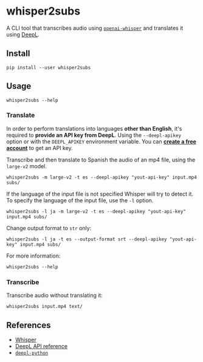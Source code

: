 # whisper2subs

A CLI tool that transcribes audio using [`openai-whisper`](https://github.com/openai/whisper) and translates it using [DeepL](https://www.deepl.com/docs-api).

## Install

```shell
pip install --user whisper2subs
```

## Usage

```shell
whisper2subs --help
```

### Translate

In order to perform translations into languages **other than English**, it's required to **provide an API key from DeepL**. Using the `--deepl-apikey` option or with the `DEEPL_APIKEY` environment variable. You can [**create a free account**](https://www.deepl.com/en/pro?cta=header-pro-button/) to get an API key.

Transcribe and then translate to Spanish the audio of an mp4 file, using the `large-v2` model.

```shell
whisper2subs -m large-v2 -t es --deepl-apikey "yout-api-key" input.mp4 subs/
```

If the language of the input file is not specified Whisper will try to detect it. To specify the language of the input file, use the `-l` option.

```shell
whisper2subs -l ja -m large-v2 -t es --deepl-apikey "yout-api-key" input.mp4 subs/
```

Change output format to `str` only:

```shell
whisper2subs -l ja -t es --output-format srt --deepl-apikey "yout-api-key" input.mp4 subs/
```

For more information:

```shell
whisper2subs --help
```

### Transcribe

Transcribe audio without translating it:

```shell
whisper2subs input.mp4 text/
```

## References

* [Whisper](https://github.com/openai/whisper)
* [DeepL API reference](https://www.deepl.com/docs-api)
* [`deepl-python`](https://github.com/DeepLcom/deepl-python)
